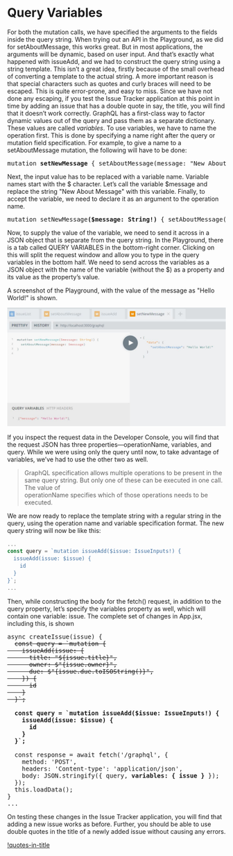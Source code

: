 # Query Variables

For both the mutation calls, we have specified the arguments to the fields inside the query string. When trying out an API in the Playground, as we did for setAboutMessage, this works great. But in most applications, the arguments will be dynamic, based on user input. And that’s exactly what happened with
issueAdd, and we had to construct the query string using a string template.
This isn’t a great idea, firstly because of the small overhead of converting a template to the actual string. A more important reason is that special characters such as quotes and curly braces will need to be escaped. This is quite error-prone, and easy to miss. Since we have not done any escaping, if you test the Issue Tracker
application at this point in time by adding an issue that has a double quote in say, the title, you will find that it doesn’t work correctly.
GraphQL has a first-class way to factor dynamic values out of the query and pass them as a separate dictionary. These values are called _variables_.
To use variables, we have to name the operation first. This is done by specifying a name right after the query or mutation field specification. For example, to give a name to a setAboutMessage mutation, the following will have to be done:

<pre>
mutation <b>setNewMessage</b> { setAboutMessage(message: "New About Message") }
</pre>

Next, the input value has to be replaced with a variable name. Variable names start with the $ character. Let’s call the variable $message and replace the string "New About Message" with this variable. Finally, to accept the variable, we need to declare it as an argument to the operation name.

<pre>
mutation setNewMessage<b>($message: String!)</b> { setAboutMessage(message: <b>$message</b>) }
</pre>

Now, to supply the value of the variable, we need to send it across in a JSON object that is separate from the query string. In the Playground, there is a tab called QUERY VARIABLES in the bottom-right corner. Clicking on this will split the request window and allow you to type in the query variables in the bottom half.
We need to send across the variables as a JSON object with the name of the variable (without the $) as a property and its value as the property’s value.

A screenshot of the Playground, with the value of the message as "Hello World!" is shown.

![playground-variables](./resources/playground-variables.JPG)

If you inspect the request data in the Developer Console, you will find that the request JSON has three properties—operationName, variables, and query. While we were using only the query until now, to take advantage of variables, we’ve had to use the other two as well.

 > GraphQL specification allows multiple operations to be present in the same query string. But only one of these can be executed in one call. The value of   
 > operationName specifies which of those operations needs to be executed.

We are now ready to replace the template string with a regular string in the query, using the operation name and variable specification format. The new query string will now be like this:

```js
...
const query = `mutation issueAdd($issue: IssueInputs!) {
  issueAdd(issue: $issue) {
    id
  }
}`;
...
```

Then, while constructing the body for the fetch() request, in addition to the query property, let’s specify the variables property as well, which will contain one variable: issue. The complete set of changes in App.jsx, including this, is shown

<pre>
async createIssue(issue) {
  <del>const query = `mutation {
    issueAdd(issue: {
      title: "${issue.title}",
      owner: $"{issue.owner}",
      due: $"{issue.due.toISOString()}",
    }) {
      id
    }
  }`;</del>
  
  <b>const query = `mutation issueAdd($issue: IssueInputs!) {
    issueAdd(issue: $issue) {
      id
    }
  }`;</b>
  
  const response = await fetch('/graphql', {
    method: 'POST',
    headers: 'Content-type': 'application/json',
    body: JSON.stringify({ query, <b>variables: { issue } </b>});
  });
  this.loadData();
}
...
</pre>

On testing these changes in the Issue Tracker application, you will find that adding a new issue works as before. Further, you should be able to use double quotes in the title of a newly added issue without causing any errors.

[!quotes-in-title](./resources/quotes-in-title.JPG)


